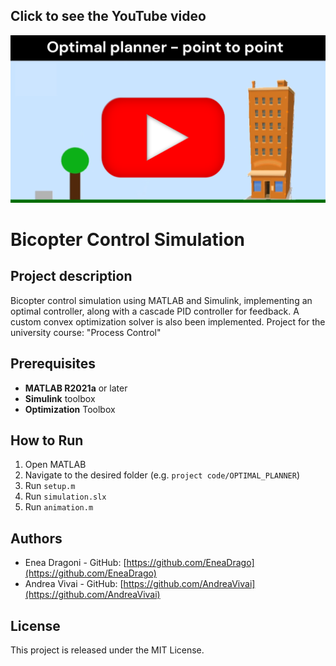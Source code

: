## Click to see the YouTube video
[![YouTube](./video_presentation.png)](https://www.youtube.com/watch?v=o5_tFz1EYyw)

# Bicopter Control Simulation

## Project description
Bicopter control simulation using MATLAB and Simulink, implementing an optimal controller, along with a cascade PID controller for feedback. 
A custom convex optimization solver is also been implemented.
Project for the university course: "Process Control"

## Prerequisites
- **MATLAB R2021a** or later
- **Simulink** toolbox
- **Optimization** Toolbox

## How to Run
1. Open MATLAB
2. Navigate to the desired folder (e.g. `project code/OPTIMAL_PLANNER`)
3. Run `setup.m`
4. Run `simulation.slx`
5. Run `animation.m`

## Authors
- Enea Dragoni - GitHub: [https://github.com/EneaDrago](https://github.com/EneaDrago)
- Andrea Vivai - GitHub: [https://github.com/AndreaVivai](https://github.com/AndreaVivai)

## License
This project is released under the MIT License.
